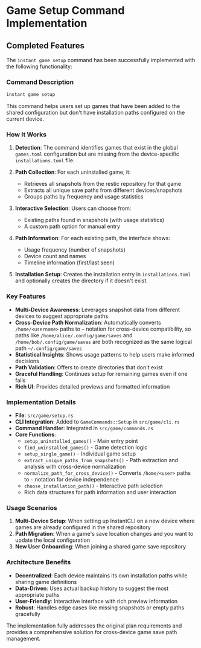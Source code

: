 # Game Setup Command Implementation

## Completed Features

The `instant game setup` command has been successfully implemented with the following functionality:

### Command Description
```bash
instant game setup
```

This command helps users set up games that have been added to the shared configuration but don't have installation paths configured on the current device.

### How It Works

1. **Detection**: The command identifies games that exist in the global `games.toml` configuration but are missing from the device-specific `installations.toml` file.

2. **Path Collection**: For each uninstalled game, it:
   - Retrieves all snapshots from the restic repository for that game
   - Extracts all unique save paths from different devices/snapshots
   - Groups paths by frequency and usage statistics

3. **Interactive Selection**: Users can choose from:
   - Existing paths found in snapshots (with usage statistics)
   - A custom path option for manual entry

4. **Path Information**: For each existing path, the interface shows:
   - Usage frequency (number of snapshots)
   - Device count and names
   - Timeline information (first/last seen)

5. **Installation Setup**: Creates the installation entry in `installations.toml` and optionally creates the directory if it doesn't exist.

### Key Features

- **Multi-Device Awareness**: Leverages snapshot data from different devices to suggest appropriate paths
- **Cross-Device Path Normalization**: Automatically converts `/home/<username>` paths to `~` notation for cross-device compatibility, so paths like `/home/alice/.config/game/saves` and `/home/bob/.config/game/saves` are both recognized as the same logical path `~/.config/game/saves`
- **Statistical Insights**: Shows usage patterns to help users make informed decisions
- **Path Validation**: Offers to create directories that don't exist
- **Graceful Handling**: Continues setup for remaining games even if one fails
- **Rich UI**: Provides detailed previews and formatted information

### Implementation Details

- **File**: `src/game/setup.rs`
- **CLI Integration**: Added to `GameCommands::Setup` in `src/game/cli.rs`
- **Command Handler**: Integrated in `src/game/commands.rs`
- **Core Functions**:
   - `setup_uninstalled_games()` - Main entry point
   - `find_uninstalled_games()` - Game detection logic
   - `setup_single_game()` - Individual game setup
   - `extract_unique_paths_from_snapshots()` - Path extraction and analysis with cross-device normalization
   - `normalize_path_for_cross_device()` - Converts `/home/<user>` paths to `~` notation for device independence
   - `choose_installation_path()` - Interactive path selection
   - Rich data structures for path information and user interaction

### Usage Scenarios

1. **Multi-Device Setup**: When setting up InstantCLI on a new device where games are already configured in the shared repository
2. **Path Migration**: When a game's save location changes and you want to update the local configuration
3. **New User Onboarding**: When joining a shared game save repository

### Architecture Benefits

- **Decentralized**: Each device maintains its own installation paths while sharing game definitions
- **Data-Driven**: Uses actual backup history to suggest the most appropriate paths
- **User-Friendly**: Interactive interface with rich preview information
- **Robust**: Handles edge cases like missing snapshots or empty paths gracefully

The implementation fully addresses the original plan requirements and provides a comprehensive solution for cross-device game save path management.

